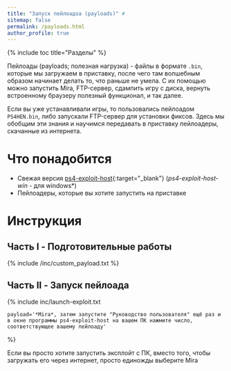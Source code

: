 ```yaml
---
title: "Запуск пейлоадоа (payloads)" #
sitemap: false
permalink: /payloads.html
author_profile: true
---
```


{% include toc title="Разделы" %}

Пейлоады (payloads; полезная нагрузка) - файлы в формате `.bin`, которые мы загружаем в приставку, после чего там волшебным образом начинает делать то, что раньше не умела. С их помощью можно запустить Mira, FTP-сервер, сдампить игру с диска, вернуть встроенному браузеру полезный функционал, и так далее. 

Если вы уже устанавливали игры, то пользовались пейлоадом `PS4HEN.bin`, либо запускали FTP-сервер для установки фиксов. Здесь мы обобщим эти знания и научимся передавать в приставку пейлоадеры, скачанные из интернета. 

# Что понадобится

* Свежая версия [ps4-exploit-host](https://github.com/Al-Azif/ps4-exploit-host/releases/latest){:target="_blank"} (*ps4-exploit-host-win* - для windows*)
* Пейлоадеры, которые вы хотите запустить на приставке 

# Инструкция

## Часть I - Подготовительные работы

{% include /inc/custom_payload.txt %}

## Часть II - Запуск пейлоада

{% include inc/launch-exploit.txt 

	payload='*Mira*, затем запустите "Руководство пользователя" ещё раз и в окне программы ps4-exploit-host на вашем ПК нажмите число, соответствующее вашему пейлоаду' 

%}

Если вы просто хотите запустить эксплойт с ПК, вместо того, чтобы загружать его через интернет, просто единожды выберите Mira